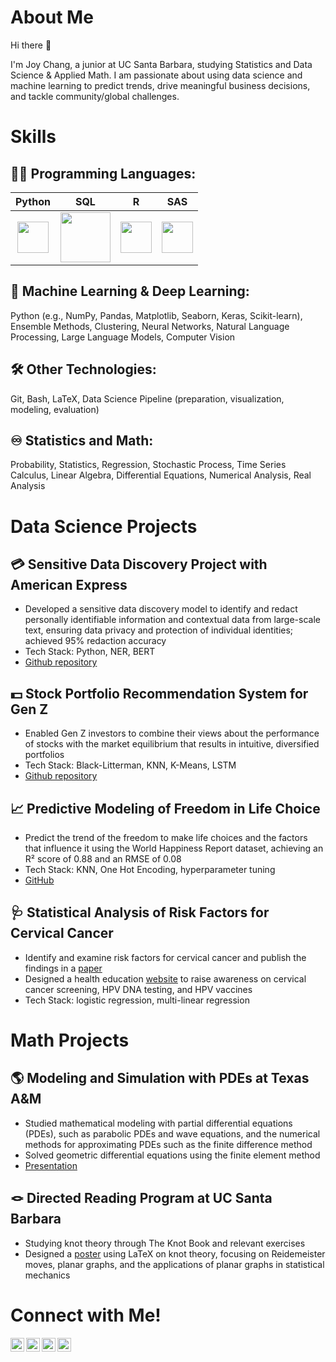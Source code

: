 # About Me
Hi there :hugs:

I'm Joy Chang, a junior at UC Santa Barbara, studying Statistics and Data Science & Applied Math. I am passionate about using data science and machine learning to predict trends, drive meaningful business decisions, and tackle community/global challenges. 


# Skills 
## :woman_technologist: Programming Languages:
Python                |         SQL          |           R          |                   SAS
:--------------------:|:--------------------:|:--------------------:|:---------------------:
<img src="https://www.citypng.com/public/uploads/preview/hd-python-logo-symbol-transparent-png-735811696257415dbkifcuokn.png" width="50">  |  <img src="https://cdn.iconscout.com/icon/free/png-512/free-sqlite-logo-icon-download-in-svg-png-gif-file-formats--company-brand-world-logos-vol-6-pack-icons-282687.png?f=webp&w=512" width="80">  |  <img src="https://icon.icepanel.io/Technology/svg/RStudio.svg" width="50">  |  <img src="https://upload.wikimedia.org/wikipedia/commons/thumb/1/10/SAS_logo_horiz.svg/1200px-SAS_logo_horiz.svg.png?20090216100742" width="50">

## :robot: Machine Learning & Deep Learning: 
Python (e.g., NumPy, Pandas, Matplotlib, Seaborn, Keras, Scikit-learn), Ensemble Methods, Clustering, Neural Networks, Natural Language Processing, Large Language Models, Computer Vision

## :hammer_and_wrench: Other Technologies:
Git, Bash, LaTeX, Data Science Pipeline (preparation, visualization, modeling, evaluation)

## :infinity: Statistics and Math:
Probability, Statistics, Regression, Stochastic Process, Time Series <br/> 
Calculus, Linear Algebra, Differential Equations, Numerical Analysis, Real Analysis


# Data Science Projects
## :credit_card: Sensitive Data Discovery Project with American Express 
* Developed a sensitive data discovery model to identify and redact personally identifiable information and contextual data from large-scale text, ensuring data privacy and protection of individual identities; achieved 95% redaction accuracy
* Tech Stack: Python, NER, BERT
* [Github repository](https://github.com/Amex2B/AmexSensitiveData)

## :dollar: Stock Portfolio Recommendation System for Gen Z 
* Enabled Gen Z investors to combine their views about the performance of stocks with the market equilibrium that results in intuitive, diversified portfolios
* Tech Stack: Black-Litterman, KNN, K-Means, LSTM
* [Github repository](https://github.com/DS-Brownion/guidelight)

## :chart_with_upwards_trend: Predictive Modeling of Freedom in Life Choice
* Predict the trend of the freedom to make life choices and the factors that influence it using the World Happiness Report dataset, achieving an R² score of 0.88 and an RMSE of 0.08
* Tech Stack: KNN, One Hot Encoding, hyperparameter tuning
* [GitHub](https://github.com/JoyChang10/career_JC/blob/a8617a488550c3fdb38d86f7561f6069aa346352/ML%20Capstone%20Project/WHR_analysis.ipynb)

## :stethoscope: Statistical Analysis of Risk Factors for Cervical Cancer
* Identify and examine risk factors for cervical cancer and publish the findings in a [paper](https://github.com/JoyChang10/resume/blob/41c79b9017daddae69f650d2a681647281e5de56/Statistical%20Analysis%20on%20Relationship%20between%20HPV%20infection%20and%20Risk%20Factors.pdf)
* Designed a health education [website](https://joychang.wixsite.com/hpvcervicalcancer) to raise awareness on cervical cancer screening, HPV DNA testing, and HPV vaccines
* Tech Stack: logistic regression, multi-linear regression

# Math Projects
## :earth_americas: Modeling and Simulation with PDEs at Texas A&M
* Studied mathematical modeling with partial differential equations (PDEs), such as parabolic PDEs and wave equations, and the numerical methods for approximating PDEs such as the finite difference method
* Solved geometric differential equations using the finite element method
* [Presentation](https://github.com/JoyChang10/resume/blob/d37745ed1adb83ea22fa0cba1d77dbe27449b30b/Geometric_Differential_Equations.pdf)
  
## :knot: Directed Reading Program at UC Santa Barbara
* Studying knot theory through The Knot Book and relevant exercises
* Designed a [poster](https://github.com/JoyChang10/resume/blob/a390be4a5296e6f2e267452c9127f116870ccd81/DRP%20Poster%20-%20Joy%20%26%20Mizuki.pdf) using LaTeX on knot theory, focusing on Reidemeister moves, planar graphs, and the applications of planar graphs in statistical mechanics

# Connect with Me!
<a href="https://github.com/JoyChang10">
  <img align="left" alt="Joy's Github" width="22px" src="https://github.com/user-attachments/assets/fc15181c-1d47-4a40-af4e-39537a01229b" />
  
<a href="https://www.linkedin.com/in/jiarui-chang10/">
  <img align="left" alt="Joy's LinkedIn" width="22px" src="https://github.com/user-attachments/assets/a06c59fc-315d-44ee-ba9e-259f040df4d9" />
  
<a href="https://www.instagram.com/joy10.rc/">
  <img align="left" alt="Joy's Instagram" width="22px" src="https://github.com/user-attachments/assets/02f20cd1-2e20-40e0-b727-200536a71159" />
  
<a href="mailto:jiaruichang10@gmail.com">
  <img align="left" alt="Joy's email" width="22px" src="https://github.com/user-attachments/assets/959cca00-b6f4-4c36-bd10-3e36984200bd" />
